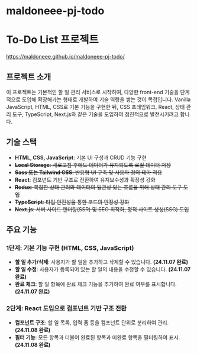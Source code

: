 # maldoneee-pj-todo

# To-Do List 프로젝트

https://maldoneee.github.io/maldoneee-pj-todo/

## 프로젝트 소개

이 프로젝트는 기본적인 할 일 관리 서비스로 시작하여, 다양한 front-end 기술을 단계적으로 도입해 확장해가는 형태로 개발하여 기술 역량을 쌓는 것이 목접입니다.
Vanilla JavaScript, HTML, CSS로 기본 기능을 구현한 뒤, CSS 프레임워크, React, 상태 관리 도구, TypeScript, Next.js와 같은 기술을 도입하여 점진적으로 발전시키려고
합니다.

## 기술 스택

- **HTML, CSS, JavaScript**: 기본 UI 구성과 CRUD 기능 구현
- ~~**Local Storage**: 새로고침 후에도 데이터가 유지되도록 로컬 데이터 저장~~
- ~~**Sass 또는 Tailwind CSS**: 반응형 UI 구축 및 사용자 정의 테마 적용~~
- **React**: 컴포넌트 기반 구조로 전환하여 유지보수성과 확장성 강화
- ~~**Redux**: 복잡한 상태 관리와 데이터의 일관성 있는 흐름을 위해 상태 관리 도구 도입~~
- ~~**TypeScript**: 타입 안전성을 통한 코드의 안정성 강화~~
- ~~**Next.js**: 서버 사이드 렌더링(SSR) 및 SEO 최적화, 정적 사이트 생성(SSG) 도입~~

## 주요 기능

### 1단계: 기본 기능 구현 (HTML, CSS, JavaScript)

- **할 일 추가/삭제**: 사용자가 할 일을 추가하고 삭제할 수 있습니다. **(24.11.07 완료)**
- **할 일 수정**: 사용자가 등록되어 있는 할 일의 내용을 수정할 수 있습니다. **(24.11.07 완료)**
- **완료 체크**: 할 일 항목에 완료 체크 기능을 추가하여 완료 여부를 표시합니다. **(24.11.07 완료)**

### 2단계: React 도입으로 컴포넌트 기반 구조 전환

- **컴포넌트 구조**: 할 일 목록, 입력 폼 등을 컴포넌트 단위로 분리하여 관리. **(24.11.08 완료)**
- **필터 기능**: 모든 항목과 더불어 완료된 항목과 미완료 항목을 필터링하여 표시.**(24.11.08 완료)**
